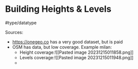 # Building Heights & Levels
#type/datatype 

Sources:
- https://onegeo.co has a very good dataset, but is paid
- OSM has data, but low coverage. Example milan:
	- Height coverage:![[Pasted image 20231215011858.png]]
	- Levels coverage:![[Pasted image 20231215011948.png]]
	- 